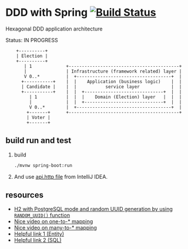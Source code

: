# DDD with Spring [![Build Status](https://travis-ci.org/daggerok/ddd-spring-hexagonal-architecture.svg?branch=master)](https://travis-ci.org/daggerok/ddd-spring-hexagonal-architecture)
Hexagonal DDD application architecture

Status: IN PROGRESS

```
    +----------+
    | Election |
    +----------+
       | 1             +------------------------------------------+
       |               | Infrastructure (framework related) layer |
       V 0..*          |  +------------------------------------+  |
      +-----------+    |  |    Application (business logic)    |  |
      | Candidate |    |  |           service layer            |  |
      +-----------+    |  |  +------------------------------+  |  |
         | 1           |  |  |    Domain (Election) layer   |  |  |
         |             |  |  +------------------------------+  |  |
         V 0..*        |  +------------------------------------+  |
        +-------+      +------------------------------------------+
        | Voter |
        +-------+
```

## build run and test

1. build
   ```bash
   ./mvnw spring-boot:run
   ```
1. And use [api.http file](api.http) from IntelliJ IDEA.

## resources

* [H2 with PostgreSQL mode and random UUID generation by using `RANDOM_UUID()` function](src/main/resources/db/migration/V1__schema.sql#L2)
* [Nice video on  one-to-* mapping]()
* [Nice video on  many-to-* mapping](https://www.youtube.com/watch?v=5rqlqon8xko)
* [Helpful link 1 (Entity)](https://github.com/daggerok/spring-data-jdbc-examples/blob/dcd2fde95222f97a6accbd8db929677c05496688/many-to-many/src/main/java/com/example/springdatajdbconetomany/SpringDataJdbcManyToManyApplication.java)
* [Helpful link 2 (SQL)](https://github.com/daggerok/spring-data-jdbc-examples/blob/dcd2fde95222f97a6accbd8db929677c05496688/many-to-many/src/main/resources/db/migration/ddl.sql)
